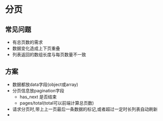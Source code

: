 # 分页

## 常见问题
- 有总页数的需求
- 数据变化造成上下页重叠
- 列表返回的数组长度与每页数量不一致


## 方案
- 数据都放data字段(object或array)
- 分页信息放pagination字段
  - has_next 是否结束
  - pages/total(total可以前端计算总页数)
- 请求分页时,带上上一页最后一条数据的标记,或者超过一定时长列表自动刷新
- 